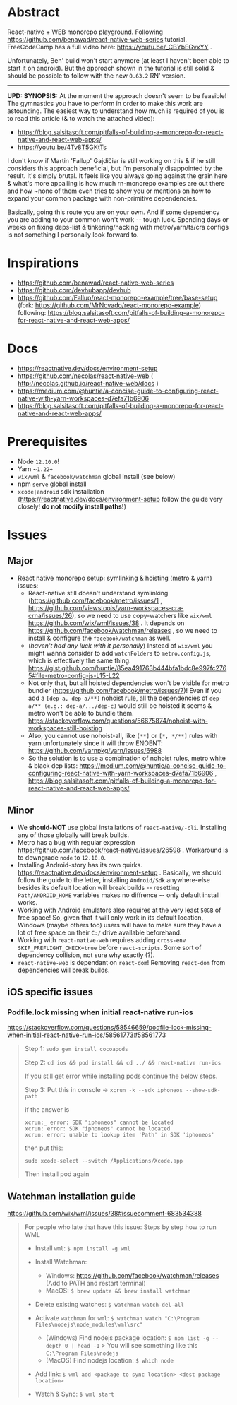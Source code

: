 # Abstract

React-native + WEB monorepo playground. Following https://github.com/benawad/react-native-web-series tutorial. FreeCodeCamp has a full video here: https://youtu.be/_CBYbEGvxYY .

Unfortunately, Ben' build won't start anymore (at least I haven't been able to start it on android). But the approach shown in the tutorial is still solid & should be possible to follow with the new `0.63.2` RN' version.

---

**UPD: SYNOPSIS:** At the moment the approach doesn't seem to be feasible! The gymnastics you have to perform in order to make this work are astounding. The easiest way to understand how much is required of you is to read this article (& to watch the attached video):
- https://blog.salsitasoft.com/pitfalls-of-building-a-monorepo-for-react-native-and-react-web-apps/
- https://youtu.be/4Tv8T5GKtTs

I don't know if Martin 'Fallup' Gajdičiar is still working on this & if he still considers this approach beneficial, but I'm personally disappointed by the result.  It's simply brutal. It feels like you always going against the grain here & what's more appalling is how much rn-monorepo examples are out there and how ~none of them even tries to show you or mentions on how to expand your common package with non-primitive dependencies.

Basically, going this route you are on your own. And if some dependency you are adding to your common won't work -- tough luck. Spending days or weeks on fixing deps-list & tinkering/hacking with metro/yarn/ts/cra configs is not something I personally look forward to.

# Inspirations

- https://github.com/benawad/react-native-web-series
- https://github.com/devhubapp/devhub
- https://github.com/Fallup/react-monorepo-example/tree/base-setup (fork: https://github.com/MrNovado/react-monorepo-example) following: https://blog.salsitasoft.com/pitfalls-of-building-a-monorepo-for-react-native-and-react-web-apps/

# Docs

- https://reactnative.dev/docs/environment-setup
- https://github.com/necolas/react-native-web ( http://necolas.github.io/react-native-web/docs )
- https://medium.com/@huntie/a-concise-guide-to-configuring-react-native-with-yarn-workspaces-d7efa71b6906
- https://blog.salsitasoft.com/pitfalls-of-building-a-monorepo-for-react-native-and-react-web-apps/

# Prerequisites

- Node `12.10.0`!
- Yarn ~`1.22+`
- `wix/wml` & `facebook/watchman` global install (see below)
- npm `serve` global install
- `xcode|android` sdk installation (https://reactnative.dev/docs/environment-setup follow the guide very closely! __do not modify install paths!__)

# Issues

## Major

- React native monorepo setup: symlinking & hoisting (metro & yarn) issues:
  - React-native still doesn't understand symlinking (https://github.com/facebook/metro/issues/1 , https://github.com/viewstools/yarn-workspaces-cra-crna/issues/26), so we need to use copy-watchers like `wix/wml` https://github.com/wix/wml/issues/38 . It depends on https://github.com/facebook/watchman/releases , so we need to install & configure the `facebook/watchman` as well.
  - (*haven't had any luck with it personally*) Instead of `wix/wml` you might wanna consider to add `watchFolders` to `metro.config.js`, which is effectively the same thing: https://gist.github.com/huntie/85ea491763b444bfa1bdc8e997fc2765#file-metro-config-js-L15-L22
  - Not only that, but all hoisted dependencies won't be visible for metro bundler (https://github.com/facebook/metro/issues/7)! Even if you add a `[dep-a, dep-a/**]` nohoist rule, all the dependencies of `dep-a/** (e.g.: dep-a/.../dep-c)` would still be hoisted it seems & metro won't be able to bundle them. https://stackoverflow.com/questions/56675874/nohoist-with-workspaces-still-hoisting
  - Also, you cannot use nohoist-all, like `[**]` or `[*, */**]` rules with yarn unfortunately since it will throw ENOENT: https://github.com/yarnpkg/yarn/issues/6988
  - So the solution is to use a combination of nohoist rules, metro white & black dep lists: https://medium.com/@huntie/a-concise-guide-to-configuring-react-native-with-yarn-workspaces-d7efa71b6906 , https://blog.salsitasoft.com/pitfalls-of-building-a-monorepo-for-react-native-and-react-web-apps/

## Minor

- We __should-NOT__ use global installations of `react-native/-cli`. Installing any of those globally will break builds.
- Metro has a bug with regular expression https://github.com/facebook/react-native/issues/26598 . Workaround is to downgrade `node` to `12.10.0`.
- Installing Android-story has its own quirks. https://reactnative.dev/docs/environment-setup . Basically, we should follow the guide to the letter, installing `Android/Sdk` anywhere-else besides its default location will break builds -- resetting `Path/ANDROID_HOME` variables makes no diffrence -- only default install works.
- Working with Android emulators also requires at the very least `50GB` of free space! So, given that it will only work in its default location, Windows (maybe others too) users will have to make sure they have a lot of free space on their `C:/` drive available beforehand.
- Working with `react-native-web` requires adding `cross-env SKIP_PREFLIGHT_CHECK=true` before `react-scripts`. Some sort of dependency collision, not sure why exactly (?).
- `react-native-web` is dependant on `react-dom`! Removing `react-dom` from dependencies will break builds.

## iOS specific issues

### Podfile.lock missing when initial react-native run-ios

https://stackoverflow.com/questions/58546659/podfile-lock-missing-when-initial-react-native-run-ios/58561773#58561773 

> Step 1:
> `sudo gem install cocoapods`
>
> Step 2: 
> `cd ios && pod install && cd ../ && react-native run-ios`
>
> If you still get error while installing pods continue the below steps.
> 
> Step 3: Put this in console ->
> `xcrun -k --sdk iphoneos --show-sdk-path`
>
> if the answer is
> ```
> xcrun:_ error: SDK "iphoneos" cannot be located
> xcrun: error: SDK "iphoneos" cannot be located
> xcrun: error: unable to lookup item 'Path' in SDK 'iphoneos'
> ```
> then put this:
> 
> `sudo xcode-select --switch /Applications/Xcode.app`
>
> Then install pod again

## Watchman installation guide

https://github.com/wix/wml/issues/38#issuecomment-683534388

> For people who late that have this issue:
> Steps by step how to run WML
> 
> * Install `wml`: `$ npm install -g wml`
> * Install Watchman:
>   
>   * Windows: https://github.com/facebook/watchman/releases (Add to PATH and restart terminal)
>   * MacOS: `$ brew update && brew install watchman`
> * Delete existing watches: `$ watchman watch-del-all`
> * Activate `watchman` for `wml`: `$ watchman watch "C:\Program Files\nodejs\node_modules\wml\src"`
>   
>   * (Windows) Find nodejs package location: `$ npm list -g --depth 0 | head -1` > You will see something like this `C:\Program Files\nodejs`
>   * (MacOS) Find nodejs location: `$ which node`
> * Add link: `$ wml add <package to sync location> <dest package location>`
> * Watch & Sync: `$ wml start`
